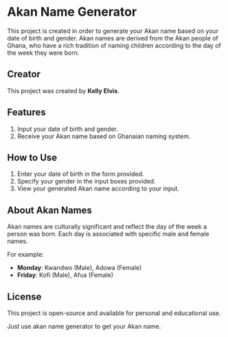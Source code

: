# Akan Name Generator

This project is created in order to generate your Akan name based on your date of birth and gender. Akan names are derived from the Akan people of Ghana, who have a rich tradition of naming children according to the day of the week they were born.

## Creator

This project was created by **Kelly Elvis**.

## Features
1. Input your date of birth and gender.
2. Receive your Akan name based on Ghanaian naming system.

## How to Use
1. Enter your date of birth in the form provided.
2. Specify your gender in the input boxes provided.
3. View your generated Akan name according to your input.

## About Akan Names
Akan names are culturally significant and reflect the day of the week a person was born. Each day is associated with specific male and female names.

For example:
- **Monday**: Kwandwo (Male), Adowa (Female)
- **Friday**: Kofi (Male), Afua (Female)


## License
This project is open-source and available for personal and educational use.

Just use akan name generator to get your Akan name.

